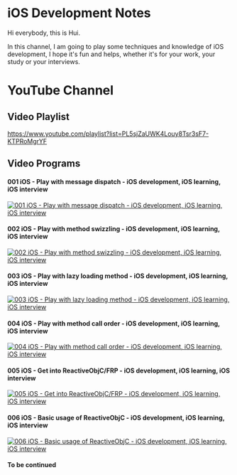 # iOS Development Notes
Hi everybody, this is Hui.

In this channel, I am going to play some techniques and knowledge of iOS development, I hope it's fun and helps, whether it's for your work, your study or your interviews.


# YouTube Channel

## Video Playlist
https://www.youtube.com/playlist?list=PL5sjZaUWK4Louy8Tsr3sF7-KTPRoMgrYF

## Video Programs

#### 001 iOS - Play with message dispatch - iOS development, iOS learning, iOS interview
[![001 iOS - Play with message dispatch - iOS development, iOS learning, iOS interview](https://img.youtube.com/vi/32AThrTfnEM/0.jpg)](https://youtu.be/32AThrTfnEM)

#### 002 iOS - Play with method swizzling - iOS development, iOS learning, iOS interview
[![002 iOS - Play with method swizzling - iOS development, iOS learning, iOS interview](https://img.youtube.com/vi/PaoRYf9x1Ac/0.jpg)](https://youtu.be/PaoRYf9x1Ac)

#### 003 iOS - Play with lazy loading method - iOS development, iOS learning, iOS interview
[![003 iOS - Play with lazy loading method - iOS development, iOS learning, iOS interview](https://img.youtube.com/vi/OlliVASN99Q/0.jpg)](https://youtu.be/OlliVASN99Q)

#### 004 iOS - Play with method call order - iOS development, iOS learning, iOS interview
[![004 iOS - Play with method call order - iOS development, iOS learning, iOS interview](https://img.youtube.com/vi/_NeqSXyJxaE/0.jpg)](https://youtu.be/_NeqSXyJxaE)

#### 005 iOS - Get into ReactiveObjC/FRP - iOS development, iOS learning, iOS interview
[![005 iOS - Get into ReactiveObjC/FRP - iOS development, iOS learning, iOS interview](https://img.youtube.com/vi/DTmFxvFJEkc/0.jpg)](https://youtu.be/DTmFxvFJEkc)

#### 006 iOS - Basic usage of ReactiveObjC - iOS development, iOS learning, iOS interview
[![006 iOS - Basic usage of ReactiveObjC - iOS development, iOS learning, iOS interview](https://img.youtube.com/vi/jWJEBw1rwls/0.jpg)](https://youtu.be/jWJEBw1rwls)


#### To be continued
